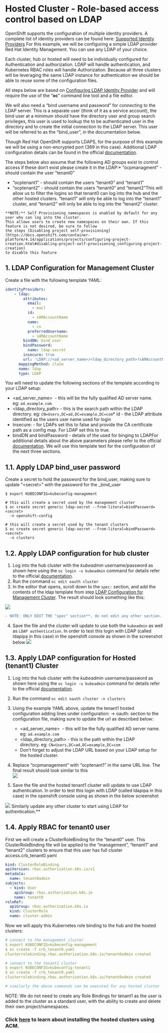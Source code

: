 # Hosted Cluster - Role-based access control based on LDAP

OpenShift supports the configuration of multiple identity providers. A complete list of identity providers can be found here: [Supported Identity Providers](https://docs.openshift.com/container-platform/4.14/authentication/understanding-identity-provider.html#supported-identity-providers) For this example, we will be configuring a simple LDAP provider Red Hat Identity Management. You can use any LDAP of your choice. 

Each cluster, hub or hosted will need to be individually configured for Authentication and authorization. LDAP will handle authentication, and Kubernetes RBAC roles will handle Authorization. Because all three clusters will be leveraging the same LDAP instance for authentication we should be able to reuse some of the configuration files.

All steps below are based on [Configuring LDAP Identity Provider](https://docs.openshift.com/container-platform/4.14/authentication/identity_providers/configuring-ldap-identity-provider.html) and will require the use of the “**oc**” command line tool and a file editor. 

We will also need a “bind username and password” for connecting to the LDAP server. This is a separate user (think of it as a service account), the bind user at a minimum should have the directory user and group search privileges, this user is used to lookup the to be authenticated user in the directory and to create the initial connection to the LDAP server. This user will be referred to as the “bind\_user”, in the documentation below.

Though Red Hat OpenShift supports LDAPS, for the purpose of this example we will be using a non-encrypted port (389 in this case). Additional LDAP configuration details can be found in the official [documentation](https://docs.openshift.com/container-platform/4.14/authentication/identity_providers/configuring-ldap-identity-provider.html#identity-provider-creating-configmap_configuring-ldap-identity-provider).

The steps below also assume that the following AD groups exist to control access if these don’t exist please create it in the LDAP:* “ocpmanagment” - should contain the user “tenant0”
* “ocptenant1” - should contain the users “tenant0” and “tenant1”
* “ocptenant2” - should contain the users “tenant0” and “tenant2”This will allow us to filter the logins so that tenant0 can log into the hub and the other hosted clusters. “tenant1” will only be able to log into the “tenant1” cluster, and “tenant2” will only be able to log into the “tenant2” cluster.

 ```
**NOTE:** Self Provisioning namespaces is enabled by default for any user who can log into the cluster.
This allows users to create new namespaces on their own. If this feature is not desired, be sure to follow
the steps [Disabling project self-provisioning]
(https://docs.openshift.com/container-platform/4.14/applications/projects/configuring-project-creation.html#disabling-project-self-provisioning_configuring-project-creation)
to disable this feature
```

## 1. LDAP Configuration for Management Cluster

Create a file with the following template YAML:
```yml
identityProviders:
    - ldap:
        attributes:
          email:
            - mail
          id:
            - sAMAccountName
          name:
            - cn
          preferredUsername:
            - sAMAccountName
        bindDN: bind_user
        bindPassword:
          name: ldap-secret
        insecure: true
        url: 'LDAP://<ad_server_name>/<ldap_directory_path>?sAMAccountName?sub?((memberOf=CN=ocpmanagement,<ldap_directory_path>))'
      mappingMethod: claim
      name: ldap
      type: LDAP
```

You will need to update the following sections of the template according to your LDAP setup:
* \<ad\_server\_name>  - this will be the fully qualified AD server name.\
  eg: `ad.example.com`
* \<ldap\_directory\_path> - this is the search path within the LDAP directory. eg: `CN=Users,DC=ad,DC=example,DC=com`* id - the LDAP attribute identified as the users user name used for login
* Insecure: - for LDAPs set this to false and provide the CA certificate path as a config map. For LDAP set this to true.
* bindDN and bindPassword - details of the used for binging to LDAPFor additional details about the above parameters please refer to the official [documentation](https://docs.openshift.com/container-platform/4.14/authentication/identity_providers/configuring-ldap-identity-provider.html#identity-provider-ldap-CR_configuring-ldap-identity-provider). We will use this template text for the configuration of the next three sections.

## 1.1. Apply LDAP bind\_user password

Create a secret to hold the password for the bind\_user, making sure to update “\<secret>” with the password for the _bind\_user

```
$ export KUBECONFIG=kubeconfig-management

# this will create a secret used by the management cluster
$ oc create secret generic ldap-secret --from-literal=bindPassword=<secret>
  -n openshift-config

# this will create a secret used by the tenant clusters
$ oc create secret generic ldap-secret --from-literal=bindPassword=<secret>
  -n clusters
```

## 1.2. Apply LDAP configuration for hub cluster

1. Log into the hub cluster with the _kubeadmin_ username/password as shown here using the `oc login -u kubeadmin` command for details refer to the official [documentation](https://docs.openshift.com/container-platform/4.14/cli_reference/openshift_cli/getting-started-cli.html#cli-logging-in_cli-developer-commands).
2. Run the command `oc edit oauth cluster`
3. In the editor that opens, scroll down to the `spec:` section, and add the contents of the ldap template from step [LDAP Configuration for Management Cluster](https://docs.google.com/document/d/12IiTnsDZmbPd4XdZTIeJMmYF9AFkgBTGgbRywS1tmgk/edit#heading=h.arfpm2d7nb3i). The result should look something like this:

![](https://github.com/rohitralhan/hypershift-ldap-rbac/blob/main/images/edit-ldap-1.png)

```diff
- NOTE: ONLY EDIT THE "spec" section**, do not edit any other section.
```
4. Save the file and the cluster will update to use both the `kubeadmin` as well as `LDAP authentication`. In order to test this login with LDAP (called ldapipa in this case) in the openshift console  as shown in the screenshot below
![](https://github.com/rohitralhan/hypershift-ldap-rbac/blob/main/images/login.png)

## 1.3. Apply LDAP configuration for Hosted (tenant1) Cluster

1. Log into the hub cluster with the _kubeadmin_ username/password as shown here using the `oc login -u kubeadmin` command for details refer to the official [documentation](https://docs.openshift.com/container-platform/4.14/cli_reference/openshift_cli/getting-started-cli.html#cli-logging-in_cli-developer-commands).
2. Run the command `oc edit oauth cluster -n clusters`
3. Using the example YAML above, update the tenant1 hosted configuration adding lines under configuration: → oauth: section to the configuration file, making sure to update the url as described below:
   * \<ad\_server\_name>  - this will be the fully qualified AD server name. eg: `ad.example.com`
   * \<ldap\_directory\_path> - this is the path within the LDAP directory. eg: `CN=Users,DC=ad,DC=example,DC=com`
   * Don’t forget to adjust the LDAP URL based on your LDAP setup for the hosted cluster.

4. Replace “ocpmanagement” with “ocptenant1” in the same URL line. The final result should look similar to this\
   ![](https://github.com/rohitralhan/hypershift-ldap-rbac/blob/main/images/edit-ldap-2.png)
5. Save the file and the hosted tenant1 cluster will update to use LDAP authentication. In order to test this login with LDAP (called ldapipa in this case) in the openshift console using as shown in the below screenshot

![](https://github.com/rohitralhan/hypershift-ldap-rbac/blob/main/images/login.png)
Similarly update any other cluster to start using LDAP for authentication.**

## 1.4. Apply RBAC for tenant0 user

First we will create a ClusterRoleBinding for the “tenant0” user. This ClusterRoleBinding file will be applied to the “management”, “tenant1” and “tenant2” clusters to ensure that this user has full cluster access.crb\_tenant0.yaml
```yml
kind: ClusterRoleBinding
apiVersion: rbac.authorization.k8s.io/v1
metadata:
  name: tenant0admin
subjects:
  - kind: User
    apiGroup: rbac.authorization.k8s.io
    name: tenant0
roleRef:
  apiGroup: rbac.authorization.k8s.io
  kind: ClusterRole
  name: cluster-admin
```

Now we will apply this Kubernetes role binding to the hub and the hosted clusters:
```yml
# connect to the management cluster
$ export KUBECONFIG=kubeconfig-management
$ oc create -f crb_tenant0.yaml
clusterrolebinding.rbac.authorization.k8s.io/tenant0admin created

# connect to the tenant1 cluster
$ export KUBECONFIG=kubeconfig-tenant1
$ oc create -f crb_tenant0.yaml
clusterrolebinding.rbac.authorization.k8s.io/tenant0admin created

# similarly the above commands can be executed for any hosted cluster
```

NOTE: We do not need to create any Role Bindings for tenant1 as the user is added to the cluster as a standard user, with the ability to create and delete their own project/namespaces.


### Click [here](https://github.com/rohitralhan/hypershift-hosted-cluster-acm/README.md) to learn about installing the hosted clusters using ACM.

